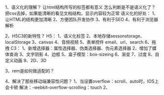 1、语义化的理解？
    让html结构所写的标签都有意义
    怎么判断是不是语义化了？
        把css去掉，如果能清晰的看见文档结构，显示内容较为正常
    语义化的好处：
        1、让HTML的结构更加清晰
        2、方便团队开发协作
        3、有利于SEO
        4、有利于浏览器解析

2、H5C3的新特性？
    H5：
        1、语义化标签
        2、本地存储sessonstorage、localStorage
        3、canvas
        4、音频视频
        5、表单控件 email、url、search
        6、拖拽
    C3：
        1、新增选择器：属性选择器、伪类选择器、伪元素选择器
        2、增加了媒体查询
        3、文字阴影
        4、边框
        5、盒子模型：box-sizeing
        6、渐变
        7、过度
        8、自定义动画
        9、2D、3D
    
3、rem是如何做适配的？


4、解决了那些移动端兼容性问题？
    1、当设置overflow：scroll、auto时，IOS上会卡顿
        解决：-webkit-overflow-scrolling：touch
    2、
